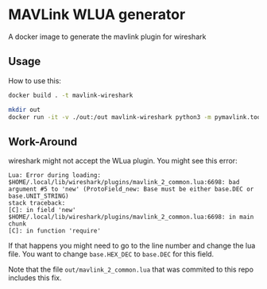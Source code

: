 # MAVLink WLUA generator

A docker image to generate the mavlink plugin for wireshark

## Usage
How to use this:
```bash
docker build . -t mavlink-wireshark

mkdir out
docker run -it -v ./out:/out mavlink-wireshark python3 -m pymavlink.tools.mavgen --lang=WLua --wire-protocol=2.0 --output=/out/mavlink_2_common message_definitions/v1.0/common.xml
```

## Work-Around

wireshark might not accept the WLua plugin. You might see this error:

```
Lua: Error during loading:
$HOME/.local/lib/wireshark/plugins/mavlink_2_common.lua:6698: bad argument #5 to 'new' (ProtoField_new: Base must be either base.DEC or base.UNIT_STRING)
stack traceback:
[C]: in field 'new'
$HOME/.local/lib/wireshark/plugins/mavlink_2_common.lua:6698: in main chunk
[C]: in function 'require'
```

If that happens you might need to go to the line number and change the lua file. You want to change `base.HEX_DEC` to `base.DEC` for this field.

Note that the file `out/mavlink_2_common.lua` that was commited to this repo includes this fix.

